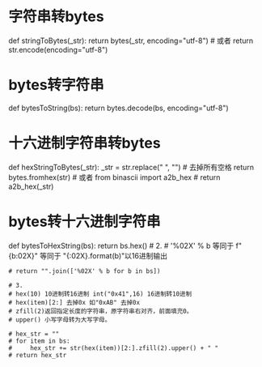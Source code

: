 # 字符串转bytes
def stringToBytes(_str):
    return bytes(_str, encoding="utf-8")
    # 或者 return str.encode(encoding="utf-8")


# bytes转字符串
def bytesToString(bs):
    return bytes.decode(bs, encoding="utf-8")


# 十六进制字符串转bytes
def hexStringToBytes(_str):
    _str = str.replace(" ", "")  # 去掉所有空格
    return bytes.fromhex(str)
    # 或者   from binascii import a2b_hex
    # return a2b_hex(_str)


# bytes转十六进制字符串
def bytesToHexString(bs):
    return bs.hex()
    # 2.
    # '%02X' % b 等同于 f"{b:02X}" 等同于 "{:02X}.format(b)"以16进制输出

    # return "".join(['%02X' % b for b in bs])

    # 3.
    # hex(10) 10进制转16进制 int("0x41",16) 16进制转10进制
    # hex(item)[2:] 去掉0x 如"0xAB" 去掉0x
    # zfill(2)返回指定长度的字符串，原字符串右对齐，前面填充0。
    # upper() 小写字母转为大写字母。

    # hex_str = ""
    # for item in bs:
    #     hex_str += str(hex(item))[2:].zfill(2).upper() + " "
    # return hex_str